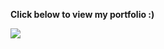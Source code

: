 **Click below to view my portfolio :)**

[<img src="https://xela.tech/preview.png">](https://xela.tech)
